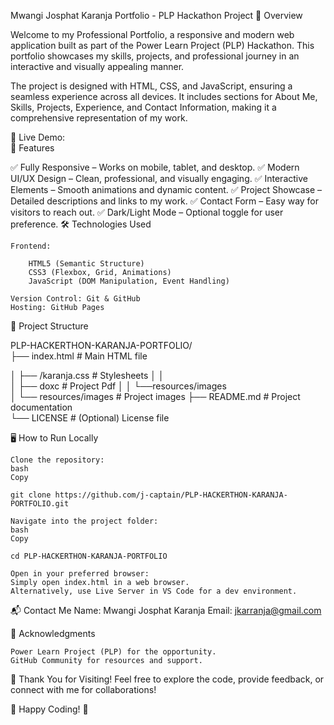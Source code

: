 Mwangi Josphat Karanja Portfolio - PLP Hackathon Project
📌 Overview

Welcome to my Professional Portfolio, a responsive and modern web application built as part of the Power Learn Project (PLP) Hackathon. This portfolio showcases my skills, projects, and professional journey in an interactive and visually appealing manner.

The project is designed with HTML, CSS, and JavaScript, ensuring a seamless experience across all devices. It includes sections for About Me, Skills, Projects, Experience, and Contact Information, making it a comprehensive representation of my work.

🔗 Live Demo:  
🚀 Features

✅ Fully Responsive – Works on mobile, tablet, and desktop.
✅ Modern UI/UX Design – Clean, professional, and visually engaging.
✅ Interactive Elements – Smooth animations and dynamic content.
✅ Project Showcase – Detailed descriptions and links to my work.
✅ Contact Form – Easy way for visitors to reach out.
✅ Dark/Light Mode – Optional toggle for user preference.
🛠️ Technologies Used

    Frontend:

        HTML5 (Semantic Structure)
        CSS3 (Flexbox, Grid, Animations)
        JavaScript (DOM Manipulation, Event Handling)

    Version Control: Git & GitHub
    Hosting: GitHub Pages

📂 Project Structure
 
PLP-HACKERTHON-KARANJA-PORTFOLIO/  
├── index.html            # Main HTML file  

│   ├── /karanja.css             # Stylesheets 
│   │      
│   ├──  doxc              # Project Pdf
│   │   └──resources/images    
│   └── resources/images          # Project images
├── README.md             # Project documentation  
└── LICENSE               # (Optional) License file  

🖥️ How to Run Locally

    Clone the repository:
    bash
    Copy

    git clone https://github.com/j-captain/PLP-HACKERTHON-KARANJA-PORTFOLIO.git

    Navigate into the project folder:
    bash
    Copy

    cd PLP-HACKERTHON-KARANJA-PORTFOLIO

    Open in your preferred browser:
    Simply open index.html in a web browser.
    Alternatively, use Live Server in VS Code for a dev environment.
 
📬 Contact Me
    Name: Mwangi Josphat Karanja
    Email: jkarranja@gmail.com

🙏 Acknowledgments

    Power Learn Project (PLP) for the opportunity.
    GitHub Community for resources and support.
     
🌟 Thank You for Visiting!
Feel free to explore the code, provide feedback, or connect with me for collaborations!

🚀 Happy Coding! 🚀
